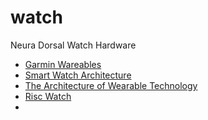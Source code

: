 # watch
Neura Dorsal Watch Hardware
- [Garmin Wareables](https://explore.garmin.com/en-ZA/vivo-fitness/#lily)
- [Smart Watch Architecture](http://meseec.ce.rit.edu/551-projects/spring2016/1-2.pdf)
- [The Architecture of Wearable Technology](https://www.researchgate.net/publication/278327463_The_Architecture_of_Wearable_Technology)
- [Risc Watch](https://dl.acm.org/doi/10.1145/641602.641604)
- 
